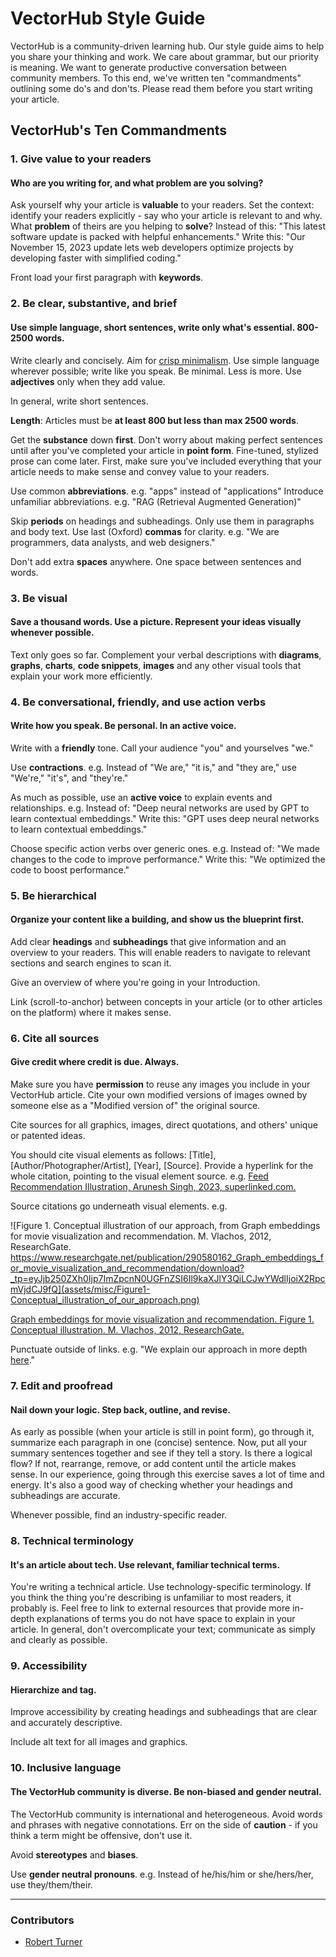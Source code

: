# VectorHub Style Guide

VectorHub is a community-driven learning hub. Our style guide aims to help you share your thinking and work. We care about grammar, but our priority is meaning. We want to generate productive conversation between community members. To this end, we've written ten "commandments" outlining some do's and don'ts. Please read them before you start writing your article.

## VectorHub's Ten Commandments

### 1. Give value to your readers
#### Who are you writing for, and what problem are you solving?

Ask yourself why your article is **valuable** to your readers.
Set the context: identify your readers explicitly - say who your article is relevant to and why. What **problem** of theirs are you helping to **solve**?
Instead of this: "This latest software update is packed with helpful enhancements."
Write this: "Our November 15, 2023 update lets web developers optimize projects by developing faster with simplified coding."

Front load your first paragraph with **keywords**.

### 2. Be clear, substantive, and brief
#### Use simple language, short sentences, write only what's essential. 800-2500 words.

Write clearly and concisely. Aim for [crisp minimalism](https://learn.microsoft.com/en-us/style-guide/top-10-tips-style-voice).
Use simple language wherever possible; write like you speak.
Be minimal. Less is more. Use **adjectives** only when they add value.

In general, write short sentences.

**Length**: Articles must be **at least 800 but less than max 2500 words**.

Get the **substance** down **first**. Don't worry about making perfect sentences until after you've completed your article in **point form**. Fine-tuned, stylized prose can come later. First, make sure you've included everything that your article needs to make sense and convey value to your readers.

Use common **abbreviations**.
e.g. "apps" instead of "applications"
Introduce unfamiliar abbreviations.
e.g. "RAG (Retrieval Augmented Generation)"

Skip **periods** on headings and subheadings. Only use them in paragraphs and body text.
Use last (Oxford) **commas** for clarity.
e.g. "We are programmers, data analysts, and web designers."

Don't add extra **spaces** anywhere. One space between sentences and words.

### 3. Be visual
#### Save a thousand words. Use a picture. Represent your ideas visually whenever possible.

Text only goes so far. Complement your verbal descriptions with **diagrams**, **graphs**, **charts**, **code snippets**, **images** and any other visual tools that explain your work more efficiently.

### 4. Be conversational, friendly, and use action verbs
#### Write how you speak. Be personal. In an active voice.

Write with a **friendly** tone. Call your audience "you" and yourselves "we."

Use **contractions**.
e.g. Instead of "We are," "it is," and "they are," use "We're," "it's", and "they're."

As much as possible, use an **active voice** to explain events and relationships.
e.g. Instead of: "Deep neural networks are used by GPT to learn contextual embeddings."
Write this: "GPT uses deep neural networks to learn contextual embeddings."

Choose specific action verbs over generic ones.
e.g. Instead of: "We made changes to the code to improve performance."
Write this: "We optimized the code to boost performance."

### 5. Be hierarchical
#### Organize your content like a building, and show us the blueprint first.

Add clear **headings** and **subheadings** that give information and an overview to your readers. This will enable readers to navigate to relevant sections and search engines to scan it.

Give an overview of where you're going in your Introduction.

Link (scroll-to-anchor) between concepts in your article (or to other articles on the platform) where it makes sense.

### 6. Cite all sources
#### Give credit where credit is due. Always.

Make sure you have **permission** to reuse any images you include in your VectorHub article.
Cite your own modified versions of images owned by someone else as a "Modified version of" the original source.

Cite sources for all graphics, images, direct quotations, and others' unique or patented ideas.

You should cite visual elements as follows: [Title], [Author/Photographer/Artist], [Year], [Source].
Provide a hyperlink for the whole citation, pointing to the visual element source. 
e.g. [Feed Recommendation Illustration, Arunesh Singh, 2023, superlinked.com.](https://superlinked.com)

Source citations go underneath visual elements.
e.g.

![Figure 1. Conceptual illustration of our approach, from Graph embeddings for movie visualization and recommendation. M. Vlachos, 2012, ResearchGate. https://www.researchgate.net/publication/290580162_Graph_embeddings_for_movie_visualization_and_recommendation/download?_tp=eyJjb250ZXh0Ijp7ImZpcnN0UGFnZSI6Il9kaXJlY3QiLCJwYWdlIjoiX2RpcmVjdCJ9fQ](assets/misc/Figure1-Conceptual_illustration_of_our_approach.png)

[Graph embeddings for movie visualization and recommendation.
Figure 1. Conceptual illustration. M. Vlachos, 2012, ResearchGate.](https://www.researchgate.net/publication/290580162_Graph_embeddings_for_movie_visualization_and_recommendation/download?_tp=eyJjb250ZXh0Ijp7ImZpcnN0UGFnZSI6Il9kaXJlY3QiLCJwYWdlIjoiX2RpcmVjdCJ9fQ)

Punctuate outside of links.
e.g. "We explain our approach in more depth [here](https://learn.microsoft.com/en-us/style-guide/top-10-tips-style-voice)."

### 7. Edit and proofread
#### Nail down your logic. Step back, outline, and revise. 

As early as possible (when your article is still in point form), go through it, summarize each paragraph in one (concise) sentence. Now, put all your summary sentences together and see if they tell a story. Is there a logical flow? If not, rearrange, remove, or add content until the article makes sense. In our experience, going through this exercise saves a lot of time and energy. It's also a good way of checking whether your headings and subheadings are accurate.

Whenever possible, find an industry-specific reader.

### 8. Technical terminology
#### It's an article about tech. Use relevant, familiar technical terms.

You're writing a technical article. Use technology-specific terminology. If you think the thing you're describing is unfamiliar to most readers, it probably is. Feel free to link to external resources that provide more in-depth explanations of terms you do not have space to explain in your article.
In general, don't overcomplicate your text; communicate as simply and clearly as possible.

### 9. Accessibility
#### Hierarchize and tag.

Improve accessibility by creating headings and subheadings that are clear and accurately descriptive.

Include alt text for all images and graphics.

### 10. Inclusive language
#### The VectorHub community is diverse. Be non-biased and gender neutral.

The VectorHub community is international and heterogeneous. Avoid words and phrases with negative connotations. Err on the side of **caution** - if you think a term might be offensive, don't use it.

Avoid **stereotypes** and **biases**.

Use **gender neutral pronouns**.
e.g. Instead of he/his/him or she/hers/her, use they/them/their.

---
### Contributors

- [Robert Turner](https://www.robertturner.co/copyedit)
